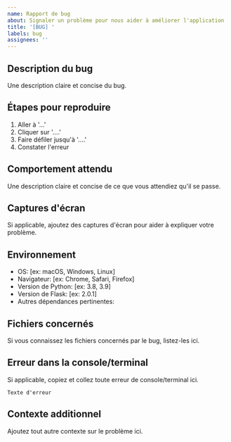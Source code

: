 ```yaml
---
name: Rapport de bug
about: Signaler un problème pour nous aider à améliorer l'application
title: '[BUG] '
labels: bug
assignees: ''
---
```


## Description du bug
Une description claire et concise du bug.

## Étapes pour reproduire
1. Aller à '...'
2. Cliquer sur '....'
3. Faire défiler jusqu'à '....'
4. Constater l'erreur

## Comportement attendu
Une description claire et concise de ce que vous attendiez qu'il se passe.

## Captures d'écran
Si applicable, ajoutez des captures d'écran pour aider à expliquer votre problème.

## Environnement
 - OS: [ex: macOS, Windows, Linux]
 - Navigateur: [ex: Chrome, Safari, Firefox]
 - Version de Python: [ex: 3.8, 3.9]
 - Version de Flask: [ex: 2.0.1]
 - Autres dépendances pertinentes:

## Fichiers concernés
Si vous connaissez les fichiers concernés par le bug, listez-les ici.

## Erreur dans la console/terminal
Si applicable, copiez et collez toute erreur de console/terminal ici.

```
Texte d'erreur
```

## Contexte additionnel
Ajoutez tout autre contexte sur le problème ici. 